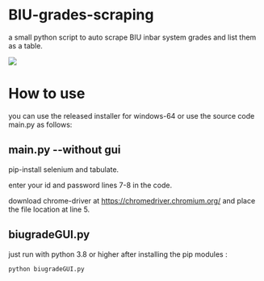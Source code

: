 # BIU-grades-scraping
a small python script to auto scrape BIU inbar system grades and list them as a table.

 <img src="https://i.ibb.co/g9rZRn4/appbiu.png">


# How to use
you can use the released installer for windows-64 or use the source code main.py as follows:
## main.py --without gui
pip-install selenium and tabulate.

enter your id and password lines 7-8 in the code.

download chrome-driver at https://chromedriver.chromium.org/
and place the file location at line 5.
## biugradeGUI.py
just run with python 3.8 or higher  after installing the pip modules :
```
python biugradeGUI.py
```
